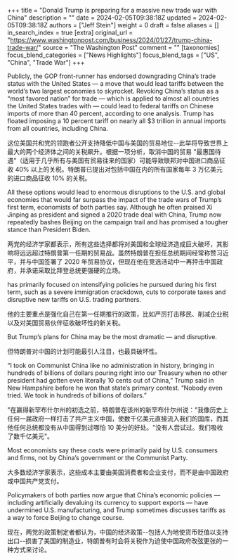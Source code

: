 +++
title = "Donald Trump is preparing for a massive new trade war with China"
description = ""
date = 2024-02-05T09:38:18Z
updated = 2024-02-05T09:38:18Z
authors = ["Jeff Stein"]
weight = 0
draft = false
aliases = []
in_search_index = true
[extra]
original_url = "https://www.washingtonpost.com/business/2024/01/27/trump-china-trade-war/"
source = "The Washington Post"
comment = ""
[taxonomies]
focus_blend_categories = ["News Highlights"]
focus_blend_tags = ["US", "China", "Trade War"]
+++

Publicly, the GOP front-runner has endorsed downgrading China’s trade status with the United States — a move that would lead tariffs between the world’s two largest economies to skyrocket. Revoking China’s status as a “most favored nation” for trade — which is applied to almost all countries the United States trades with — could lead to federal tariffs on Chinese imports of more than 40 percent, according to one analysis. Trump has floated imposing a 10 percent tariff on nearly all $3 trillion in annual imports from all countries, including China.

这位美国共和党的领跑者公开支持降低中国与美国的贸易地位--此举将导致世界上最大的两个经济体之间的关税飙升。根据一项分析，取消中国的贸易 "最惠国待遇"（适用于几乎所有与美国有贸易往来的国家）可能导致联邦对中国进口商品征收 40% 以上的关税。特朗普已提出对包括中国在内的所有国家每年 3 万亿美元的进口商品征收 10% 的关税。

All these options would lead to enormous disruptions to the U.S. and global economies that would far surpass the impact of the trade wars of Trump’s first term, economists of both parties say. Although he often praised Xi Jinping as president and signed a 2020 trade deal with China, Trump now repeatedly bashes Beijing on the campaign trail and has promised a tougher stance than President Biden.

两党的经济学家都表示，所有这些选择都将对美国和全球经济造成巨大破坏，其影响将远远超过特朗普第一任期的贸易战。虽然特朗普在担任总统期间经常称赞习近平，并与中国签署了 2020 年贸易协议，但现在他在竞选活动中一再抨击中国政府，并承诺采取比拜登总统更强硬的立场。

has primarily focused on intensifying policies he pursued during his first term, such as a severe immigration crackdown, cuts to corporate taxes and disruptive new tariffs on U.S. trading partners.

他的主要重点是强化自己在第一任期推行的政策，比如严厉打击移民、削减企业税以及对美国贸易伙伴征收破坏性的新关税。

But Trump’s plans for China may be the most dramatic — and disruptive.

但特朗普对中国的计划可能最引人注目，也最具破坏性。

“I took on Communist China like no administration in history, bringing in hundreds of billions of dollars pouring right into our Treasury when no other president had gotten even literally 10 cents out of China,” Trump said in New Hampshire before he won that state’s primary contest. “Nobody even tried. We took in hundreds of billions of dollars.”

"在赢得新罕布什尔州的初选之前，特朗普在该州的新罕布什尔州说："我像历史上任何一届政府一样打击了共产主义中国，使数千亿美元直接流入我们的国库，而其他任何总统都没有从中国得到过哪怕 10 美分的好处。"没有人尝试过。我们吸收了数千亿美元"。

Most economists say these costs were primarily paid by U.S. consumers and firms, not by China’s government or the Communist Party.

大多数经济学家表示，这些成本主要由美国消费者和企业支付，而不是由中国政府或中国共产党支付。

Policymakers of both parties now argue that China’s economic policies — including artificially devaluing its currency to support exports — have undermined U.S. manufacturing, and Trump sometimes discusses tariffs as a way to force Beijing to change course.

现在，两党的政策制定者都认为，中国的经济政策--包括人为地使货币贬值以支持出口--损害了美国的制造业，特朗普有时会将关税作为迫使中国政府改弦更张的一种方式来讨论。
